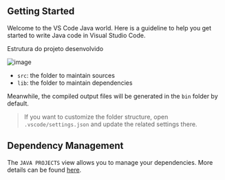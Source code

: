 ## Getting Started

Welcome to the VS Code Java world. Here is a guideline to help you get started to write Java code in Visual Studio Code.

Estrutura do projeto desenvolvido

![image](https://user-images.githubusercontent.com/84294489/210679766-1e36477a-5ad0-45b1-a471-2be98b383d35.png)

- `src`: the folder to maintain sources
- `lib`: the folder to maintain dependencies

Meanwhile, the compiled output files will be generated in the `bin` folder by default.

> If you want to customize the folder structure, open `.vscode/settings.json` and update the related settings there.

## Dependency Management

The `JAVA PROJECTS` view allows you to manage your dependencies. More details can be found [here](https://github.com/microsoft/vscode-java-dependency#manage-dependencies).
